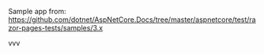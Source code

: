 Sample app from: https://github.com/dotnet/AspNetCore.Docs/tree/master/aspnetcore/test/razor-pages-tests/samples/3.x

vvv